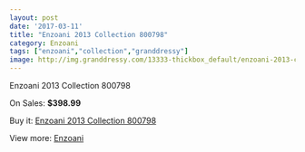 ```yaml
---
layout: post
date: '2017-03-11'
title: "Enzoani 2013 Collection 800798"
category: Enzoani
tags: ["enzoani","collection","granddressy"]
image: http://img.granddressy.com/13333-thickbox_default/enzoani-2013-collection-800798.jpg
---
```

Enzoani 2013 Collection 800798

On Sales: **$398.99**
<a href="https://www.granddressy.com/en/enzoani/12401-enzoani-2013-collection-800798.html"><amp-img layout="responsive" width="600" height="600" src="//img.granddressy.com/13333-thickbox_default/enzoani-2013-collection-800798.jpg" alt="Enzoani 2013 Collection 800798 0" /></a>

Buy it: [Enzoani 2013 Collection 800798](https://www.granddressy.com/en/enzoani/12401-enzoani-2013-collection-800798.html "Enzoani 2013 Collection 800798")

View more: [Enzoani](https://www.granddressy.com/en/20-enzoani "Enzoani")